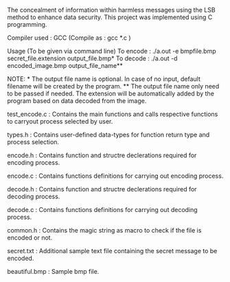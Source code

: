 The concealment of information within harmless messages using the LSB method to enhance data security. 
This project was implemented using C programming.

Compiler used : GCC (Compile as : gcc *.c )

Usage (To be given via command line)
To encode : ./a.out -e bmpfile.bmp secret_file.extension output_file.bmp*
To decode : ./a.out -d encoded_image.bmp output_file_name**

NOTE: * The output file name is optional. In case of no input, default filename will be created by the program.
** The output file name only need to be passed if needed. The extension will be automatically added by the
program based on data decoded from the image.

test_encode.c : Contains the main functions and calls respective functions to carryout process selected by user.

types.h : Contains user-defined data-types for function return type and process selection.

encode.h : Contains function and structre declerations required for encoding process.

encode.c : Contains functions definitions for carrying out encoding process.

decode.h : Contains function and structre declerations required for decoding process.

decode.c : Contains functions definitions for carrying out decoding process.

common.h : Contains the magic string as macro to check if the file is encoded or not.

secret.txt : Additional sample text file containing the secret message to be encoded.

beautiful.bmp : Sample bmp file.
